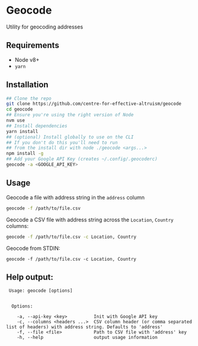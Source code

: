 # Geocode

Utility for geocoding addresses

## Requirements
- Node v8+
- `yarn`

## Installation

```sh
## Clone the repo
git clone https://github.com/centre-for-effective-altruism/geocode
cd geocode
## Ensure you're using the right version of Node
nvm use
## Install dependencies
yarn install
## (optional) Install globally to use on the CLI
## If you don't do this you'll need to run
## from the install dir with node ./geocode <args...>
npm install -g
## Add your Google API Key (creates ~/.config/.geocoderc)
geocode -a <GOOGLE_API_KEY>
```

## Usage

Geocode a file with address string in the `address` column

```sh
geocode -f /path/to/file.csv
```

Geocode a CSV file with address string across the `Location`, `Country` columns:

```sh
geocode -f /path/to/file.csv -c Location, Country
```

Geocode from STDIN:

```
geocode -f /path/to/file.csv -c Location, Country
```

## Help output:

```
 Usage: geocode [options]


  Options:

    -a, --api-key <key>          Init with Google API key
    -c, --columns <headers ...>  CSV column header (or comma separated list of headers) with address string. Defaults to 'address'
    -f, --file <file>            Path to CSV file with 'address' key
    -h, --help                   output usage information
```